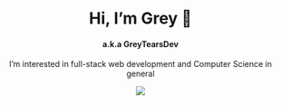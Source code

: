 <h1 align="center">Hi, I’m Grey 👋</h1>
<h4 align="center">a.k.a GreyTearsDev</h4>


<p align="center">I’m interested in full-stack web development and Computer Science in general</p>

<p align="center">
  <a href="https://skillicons.dev">
    <img src="https://skillicons.dev/icons?i=css,html,javascript,rust,react,nodejs,express,prisma,mysql,postgres,sqlite,mongodb,git,tailwind,vite,vitest,webpack,jest&perline=8" />
  </a>
</p>



